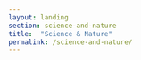 ```yaml
---
layout: landing
section: science-and-nature
title:  "Science & Nature"
permalink: /science-and-nature/
---
```

